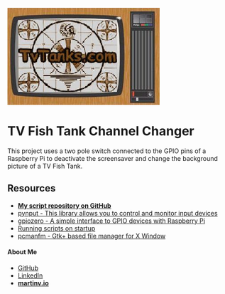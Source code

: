 ![TvTank logo](../images/tvtanktv.JPG)

# TV Fish Tank Channel Changer
This project uses a two pole switch connected to the GPIO pins of a Raspberry Pi to deactivate the screensaver and change the background picture of a TV Fish Tank. 

## Resources
* **[My script repository on GitHub](https://github.com/martinvicknair/tvtanks.com/tree/main/assets/scripts)**  
* [pynput - This library allows you to control and monitor input devices](https://pynput.readthedocs.io/en/latest/index.html)
* [gpiozero - A simple interface to GPIO devices with Raspberry Pi](https://gpiozero.readthedocs.io/en/stable/)
* [Running scripts on startup](https://learn.sparkfun.com/tutorials/how-to-run-a-raspberry-pi-program-on-startup/all#method-2-autostart)
* [pcmanfm - Gtk+ based file manager for X Window](https://www.mankier.com/1/pcmanfm)

#### About Me
* <a href="https://github.com/martinvicknair" target="_blank">GitHub</a>
* <a href="https://linkedin.com/in/martinvicknair" target="_blank">LinkedIn</a> 
* **<a href="https://martinv.io" target="_blank">martinv.io</a>**